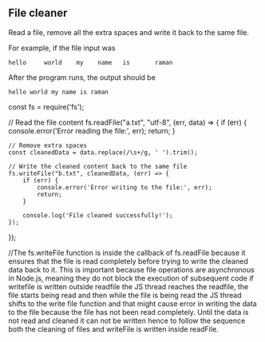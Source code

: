 ## File cleaner
Read a file, remove all the extra spaces and write it back to the same file.

For example, if the file input was
```
hello     world    my    name   is       raman
```

After the program runs, the output should be

```
hello world my name is raman
```

const fs = require('fs');

// Read the file content
fs.readFile("a.txt", "utf-8", (err, data) => {
    if (err) {
        console.error('Error reading the file:', err);
        return;
    }

    // Remove extra spaces
    const cleanedData = data.replace(/\s+/g, ' ').trim();

    // Write the cleaned content back to the same file
    fs.writeFile("b.txt", cleanedData, (err) => {
        if (err) {
            console.error('Error writing to the file:', err);
            return;
        }
        
        console.log('File cleaned successfully!');
    });
});


//The fs.writeFile function is inside the callback of fs.readFile because it ensures that the file is read completely before trying to write the cleaned data back to it. This is important because file operations are asynchronous in Node.js, meaning they do not block the execution of subsequent code if writefile is written outside readfile the JS thread reaches the readfile, the file starts being read and then while the file is being read the JS thread shifts to the write file function and that might cause error in writing the data to the file because the file has not been read completely. Until the data is not read and cleaned it can not be written hence to follow the sequence both the cleaning of files and writeFile is written inside readFile.
